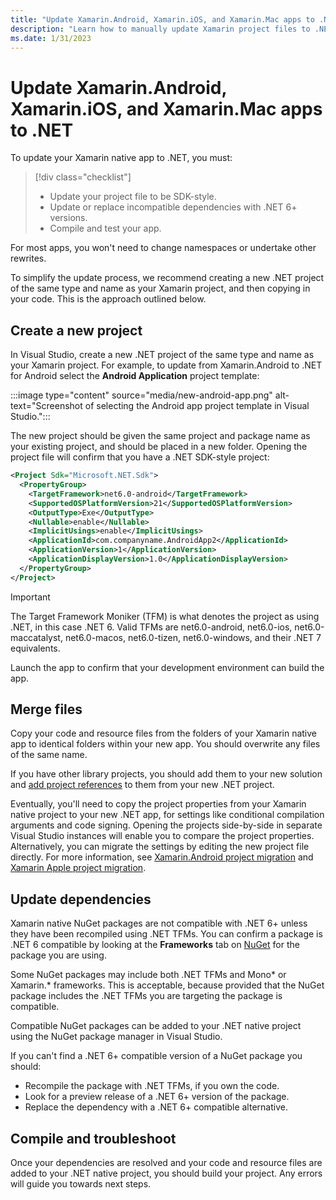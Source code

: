 ```yaml
---
title: "Update Xamarin.Android, Xamarin.iOS, and Xamarin.Mac apps to .NET"
description: "Learn how to manually update Xamarin project files to .NET."
ms.date: 1/31/2023
---
```


# Update Xamarin.Android, Xamarin.iOS, and Xamarin.Mac apps to .NET

To update your Xamarin native app to .NET, you must:

> [!div class="checklist"]
>
> - Update your project file to be SDK-style.
> - Update or replace incompatible dependencies with .NET 6+ versions.
> - Compile and test your app.

For most apps, you won't need to change namespaces or undertake other rewrites.

To simplify the update process, we recommend creating a new .NET project of the same type and name as your Xamarin project, and then copying in your code. This is the approach outlined below.

## Create a new project

In Visual Studio, create a new .NET project of the same type and name as your Xamarin project. For example, to update from Xamarin.Android to .NET for Android select the **Android Application** project template:

:::image type="content" source="media/new-android-app.png" alt-text="Screenshot of selecting the Android app project template in Visual Studio.":::

The new project should be given the same project and package name as your existing project, and should be placed in a new folder. Opening the project file will confirm that you have a .NET SDK-style project:

```xml
<Project Sdk="Microsoft.NET.Sdk">
  <PropertyGroup>
    <TargetFramework>net6.0-android</TargetFramework>
    <SupportedOSPlatformVersion>21</SupportedOSPlatformVersion>
    <OutputType>Exe</OutputType>
    <Nullable>enable</Nullable>
    <ImplicitUsings>enable</ImplicitUsings>
    <ApplicationId>com.companyname.AndroidApp2</ApplicationId>
    <ApplicationVersion>1</ApplicationVersion>
    <ApplicationDisplayVersion>1.0</ApplicationDisplayVersion>
  </PropertyGroup>
</Project>
```

> [!IMPORTANT]
> The Target Framework Moniker (TFM) is what denotes the project as using .NET, in this case .NET 6. Valid TFMs are net6.0-android, net6.0-ios, net6.0-maccatalyst, net6.0-macos, net6.0-tizen, net6.0-windows, and their .NET 7 equivalents.

Launch the app to confirm that your development environment can build the app.

## Merge files

Copy your code and resource files from the folders of your Xamarin native app to identical folders within your new app. You should overwrite any files of the same name.

If you have other library projects, you should add them to your new solution and [add project references](/visualstudio/ide/managing-references-in-a-project) to them from your new .NET project.

Eventually, you'll need to copy the project properties from your Xamarin native project to your new .NET app, for settings like conditional compilation arguments and code signing. Opening the projects side-by-side in separate Visual Studio instances will enable you to compare the project properties. Alternatively, you can migrate the settings by editing the new project file directly. For more information, see [Xamarin.Android project migration](android-projects.md) and [Xamarin Apple project migration](apple-projects.md).

## Update dependencies

Xamarin native NuGet packages are not compatible with .NET 6+ unless they have been recompiled using .NET TFMs. You can confirm a package is .NET 6 compatible by looking at the **Frameworks** tab on [NuGet](https://www.nuget.org) for the package you are using.

Some NuGet packages may include both .NET TFMs and Mono\* or Xamarin.\* frameworks. This is acceptable, because provided that the NuGet package includes the .NET TFMs you are targeting the package is compatible.

Compatible NuGet packages can be added to your .NET native project using the NuGet package manager in Visual Studio.

If you can't find a .NET 6+ compatible version of a NuGet package you should:

- Recompile the package with .NET TFMs, if you own the code.
- Look for a preview release of a .NET 6+ version of the package.
- Replace the dependency with a .NET 6+ compatible alternative.

## Compile and troubleshoot

Once your dependencies are resolved and your code and resource files are added to your .NET native project, you should build your project. Any errors will guide you towards next steps.
